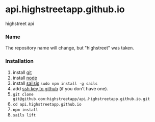api.highstreetapp.github.io
===========================

highstreet api

### Name
The repository name will change, but "highstreet" was taken.
 
### Installation
1. install [git](http://git-scm.com/)
2. install [node](http://nodejs.org/)
3. install [sailsjs](http://sailsjs.org/#/) ```sudo npm install -g sails```
4. add [ssh key to github](https://help.github.com/articles/generating-ssh-keys/) (if you don't have one).
5. ```git clone git@github.com:highstreetapp/api.highstreetapp.github.io.git```
6. ```cd api.highstreetapp.github.io```
7. ```npm install```
8. ```sails lift```
